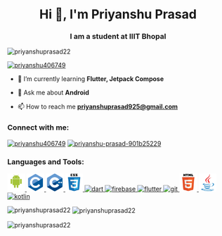 <h1 align="center">Hi 👋, I'm Priyanshu Prasad</h1>
<h3 align="center">I am a student at IIIT Bhopal</h3>

<p align="left"> <img src="https://komarev.com/ghpvc/?username=priyanshuprasad22&label=Profile%20views&color=0e75b6&style=flat" alt="priyanshuprasad22" /> </p>

<p align="left"> <a href="https://twitter.com/priyanshu406749" target="blank"><img src="https://img.shields.io/twitter/follow/priyanshu406749?logo=twitter&style=for-the-badge" alt="priyanshu406749" /></a> </p>

- 🌱 I’m currently learning **Flutter, Jetpack Compose**

- 💬 Ask me about **Android**

- 📫 How to reach me **priyanshuprasad925@gmail.com**

<h3 align="left">Connect with me:</h3>
<p align="left">
<a href="https://twitter.com/priyanshu406749" target="blank"><img align="center" src="https://raw.githubusercontent.com/rahuldkjain/github-profile-readme-generator/master/src/images/icons/Social/twitter.svg" alt="priyanshu406749" height="30" width="40" /></a>
<a href="https://linkedin.com/in/priyanshu-prasad-901b25229" target="blank"><img align="center" src="https://raw.githubusercontent.com/rahuldkjain/github-profile-readme-generator/master/src/images/icons/Social/linked-in-alt.svg" alt="priyanshu-prasad-901b25229" height="30" width="40" /></a>
</p>

<h3 align="left">Languages and Tools:</h3>
<p align="left"> <a href="https://developer.android.com" target="_blank" rel="noreferrer"> <img src="https://raw.githubusercontent.com/devicons/devicon/master/icons/android/android-original-wordmark.svg" alt="android" width="40" height="40"/> </a> <a href="https://www.cprogramming.com/" target="_blank" rel="noreferrer"> <img src="https://raw.githubusercontent.com/devicons/devicon/master/icons/c/c-original.svg" alt="c" width="40" height="40"/> </a> <a href="https://www.w3schools.com/cpp/" target="_blank" rel="noreferrer"> <img src="https://raw.githubusercontent.com/devicons/devicon/master/icons/cplusplus/cplusplus-original.svg" alt="cplusplus" width="40" height="40"/> </a> <a href="https://www.w3schools.com/css/" target="_blank" rel="noreferrer"> <img src="https://raw.githubusercontent.com/devicons/devicon/master/icons/css3/css3-original-wordmark.svg" alt="css3" width="40" height="40"/> </a> <a href="https://dart.dev" target="_blank" rel="noreferrer"> <img src="https://www.vectorlogo.zone/logos/dartlang/dartlang-icon.svg" alt="dart" width="40" height="40"/> </a> <a href="https://firebase.google.com/" target="_blank" rel="noreferrer"> <img src="https://www.vectorlogo.zone/logos/firebase/firebase-icon.svg" alt="firebase" width="40" height="40"/> </a> <a href="https://flutter.dev" target="_blank" rel="noreferrer"> <img src="https://www.vectorlogo.zone/logos/flutterio/flutterio-icon.svg" alt="flutter" width="40" height="40"/> </a> <a href="https://git-scm.com/" target="_blank" rel="noreferrer"> <img src="https://www.vectorlogo.zone/logos/git-scm/git-scm-icon.svg" alt="git" width="40" height="40"/> </a> <a href="https://www.w3.org/html/" target="_blank" rel="noreferrer"> <img src="https://raw.githubusercontent.com/devicons/devicon/master/icons/html5/html5-original-wordmark.svg" alt="html5" width="40" height="40"/> </a> <a href="https://www.java.com" target="_blank" rel="noreferrer"> <img src="https://raw.githubusercontent.com/devicons/devicon/master/icons/java/java-original.svg" alt="java" width="40" height="40"/> </a> <a href="https://kotlinlang.org" target="_blank" rel="noreferrer"> <img src="https://www.vectorlogo.zone/logos/kotlinlang/kotlinlang-icon.svg" alt="kotlin" width="40" height="40"/> </a> </p>

<p><img align="left" src="https://github-readme-stats.vercel.app/api/top-langs?username=priyanshuprasad22&show_icons=true&locale=en&layout=compact" alt="priyanshuprasad22" /></p>

<p>&nbsp;<img align="center" src="https://github-readme-stats.vercel.app/api?username=priyanshuprasad22&show_icons=true&locale=en" alt="priyanshuprasad22" /></p>

<p><img align="center" src="https://github-readme-streak-stats.herokuapp.com/?user=priyanshuprasad22&" alt="priyanshuprasad22" /></p>
